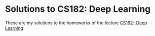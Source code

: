 # Solutions to CS182: Deep Learning
These are my solutions to the homeworks of the lecture [CS182- Deep Learning](https://cs182sp21.github.io/)
